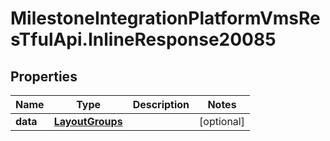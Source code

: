 # MilestoneIntegrationPlatformVmsResTfulApi.InlineResponse20085

## Properties
Name | Type | Description | Notes
------------ | ------------- | ------------- | -------------
**data** | [**LayoutGroups**](LayoutGroups.md) |  | [optional] 
